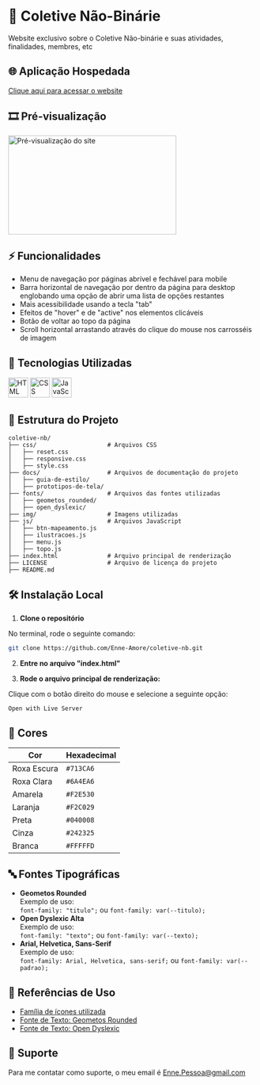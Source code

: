 # 💜 Coletive Não-Binárie
 
 Website exclusivo sobre o Coletive Não-binárie e suas atividades, finalidades, membres, etc


## 🌐 Aplicação Hospedada

 [Clique aqui para acessar o website](https://enne-amore.github.io/coletive-nb/)


## 🎞️ Pré-visualização

 <img src="img/preview.gif" alt="Pré-visualização do site" width="340" height="200">


## ⚡ Funcionalidades

 - Menu de navegação por páginas abrível e fechável para mobile
 - Barra horizontal de navegação por dentro da página para desktop englobando uma opção de abrir uma lista de opções restantes
 - Mais acessibilidade usando a tecla "tab"
 - Efeitos de "hover" e de "active" nos elementos  clicáveis
 - Botão de voltar ao topo da página
 - Scroll horizontal arrastando através do clique do mouse nos carrosséis de imagem


## 🚀 Tecnologias Utilizadas

  <p align="left">
    <img src="https://cdn.jsdelivr.net/gh/devicons/devicon/icons/html5/html5-original.svg" title="HTML" alt="HTML" width="40" height="40"/>
    <img src="https://upload.wikimedia.org/wikipedia/commons/thumb/a/ab/Official_CSS_Logo.svg/2048px-Official_CSS_Logo.svg.png" title="CSS" alt="CSS" width="40" height="40"/>
    <img src="https://cdn.jsdelivr.net/gh/devicons/devicon/icons/javascript/javascript-original.svg" title="JavaScript" alt="JavaScript" width="40" height="40"/>
  </p>


## 📂 Estrutura do Projeto

 ```plaintext
 coletive-nb/
 ├── css/                    # Arquivos CSS
 │   ├── reset.css       
 │   ├── responsive.css  
 │   ├── style.css       
 ├── docs/                   # Arquivos de documentação do projeto
 │   ├── guia-de-estilo/ 
 │   ├── prototipos-de-tela/
 ├── fonts/                  # Arquivos das fontes utilizadas  
 │   ├── geometos_rounded/ 
 │   ├── open_dyslexic/
 ├── img/                    # Imagens utilizadas 
 ├── js/                     # Arquivos JavaScript
 │   ├── btn-mapeamento.js  
 │   ├── ilustracoes.js 
 │   ├── menu.js 
 │   ├── topo.js 
 ├── index.html              # Arquivo principal de renderização
 ├── LICENSE                 # Arquivo de licença do projeto
 ├── README.md
 ```


## 🛠️ Instalação Local

 1. **Clone o repositório**
 
 No terminal, rode o seguinte comando:
 
 ```bash
 git clone https://github.com/Enne-Amore/coletive-nb.git
 ```
 
 2. **Entre no arquivo "index.html"**
 
 3. **Rode o arquivo principal de renderização:**
 
 Clique com o botão direito do mouse e selecione a seguinte opção:
 
 ```bash
 Open with Live Server
 ```


## 🌈 Cores

 | Cor         | Hexadecimal |
 | ----------- | ----------- |
 | Roxa Escura | `#713CA6`   |
 | Roxa Clara  | `#6A4EA6`   |
 | Amarela     | `#F2E530`   |
 | Laranja     | `#F2C029`   |
 | Preta       | `#040008`   |
 | Cinza       | `#242325`   |
 | Branca      | `#FFFFFD`   |


## 🔤 Fontes Tipográficas

 - **Geometos Rounded**  
   Exemplo de uso:  
   `font-family: "titulo";` ou 
   `font-family: var(--titulo);`
 - **Open Dyslexic Alta**  
   Exemplo de uso:  
   `font-family: "texto";` ou 
   `font-family: var(--texto);`
 - **Arial, Helvetica, Sans-Serif**  
   Exemplo de uso:  
   `font-family: Arial, Helvetica, sans-serif;` ou 
   `font-family: var(--padrao);`


## 🌟 Referências de Uso

 - [Família de ícones utilizada](https://fontawesome.com/icons)
 - [Fonte de Texto: Geometos Rounded](https://www.dafont.com/pt/geometos-rounded.font)
 - [Fonte de Texto: Open Dyslexic](https://www.dafont.com/pt/open-dyslexic.font)


## 🔧 Suporte

 Para me contatar como suporte, o meu email é [Enne.Pessoa@gmail.com](mailto:Enne.Pessoa@gmail.com)

